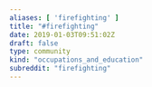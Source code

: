 ```yaml
---
aliases: [ 'firefighting' ]
title: "#firefighting"
date: 2019-01-03T09:51:02Z
draft: false
type: community
kind: "occupations_and_education"
subreddit: "firefighting"
---
```

